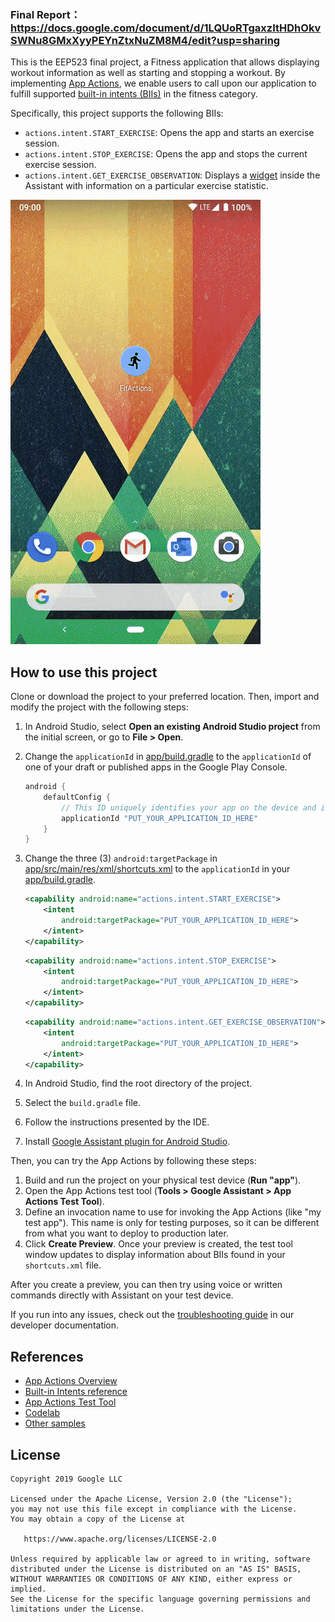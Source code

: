 ### Final Report：https://docs.google.com/document/d/1LQUoRTgaxzItHDhOkvSWNu8GMxXyyPEYnZtxNuZM8M4/edit?usp=sharing

This is the EEP523 final project, a Fitness application that allows displaying workout information as well as starting and stopping a workout. By implementing [App Actions](https://developer.android.com/guide/app-actions/overview), we enable users to call upon our application to fulfill supported [built-in intents (BIIs)](https://developer.android.com/reference/app-actions/built-in-intents) in the fitness category.

Specifically, this project supports the following BIIs:
* `actions.intent.START_EXERCISE`: Opens the app and starts an exercise session.
* `actions.intent.STOP_EXERCISE`: Opens the app and stops the current exercise session.
* `actions.intent.GET_EXERCISE_OBSERVATION`: Displays a [widget](https://developers.google.com/assistant/app/widgets) inside the Assistant with information on a particular exercise statistic.

![alt-text](media/fit-actions-demo.gif "App Actions Demo")

## How to use this project

Clone or download the project to your preferred location. Then, import and modify the project with the following steps:

1. In Android Studio, select **Open an existing Android Studio project** from the initial screen, or go to **File > Open**.
2. Change the `applicationId` in [app/build.gradle](app/build.gradle) to the `applicationId` of one of your draft or published apps in the Google Play Console.

    ```groovy
    android {
        defaultConfig {
            // This ID uniquely identifies your app on the device and in Google Play
            applicationId "PUT_YOUR_APPLICATION_ID_HERE"
        }
    }
    ```

3. Change the three (3) `android:targetPackage` in [app/src/main/res/xml/shortcuts.xml](app/src/main/res/xml/shortcuts.xml) to the `applicationId` in your [app/build.gradle](app/build.gradle).

    ```xml
    <capability android:name="actions.intent.START_EXERCISE">
        <intent
            android:targetPackage="PUT_YOUR_APPLICATION_ID_HERE">
        </intent>
    </capability>
    ```

    ```xml
    <capability android:name="actions.intent.STOP_EXERCISE">
        <intent
            android:targetPackage="PUT_YOUR_APPLICATION_ID_HERE">
        </intent>
    </capability>
    ```

    ```xml
    <capability android:name="actions.intent.GET_EXERCISE_OBSERVATION">
        <intent
            android:targetPackage="PUT_YOUR_APPLICATION_ID_HERE">
        </intent>
    </capability>
    ```

4. In Android Studio, find the root directory of the project.
5. Select the `build.gradle` file.
6. Follow the instructions presented by the IDE.
7. Install [Google Assistant plugin for Android Studio](https://developers.google.com/assistant/app/test-tool).

Then, you can try the App Actions by following these steps:

1. Build and run the project on your physical test device (**Run "app"**).
2. Open the App Actions test tool (**Tools > Google Assistant > App Actions Test Tool**).
3. Define an invocation name to use for invoking the App Actions (like "my test app"). This name is only for testing purposes, so it can be different from what you want to deploy to production later.
4. Click **Create Preview**. Once your preview is created, the test tool window updates to display information about BIIs found in your `shortcuts.xml` file.

After you create a preview, you can then try using voice or written commands directly with Assistant on your test device.

If you run into any issues, check out the [troubleshooting guide](https://developers.google.com/assistant/app/troubleshoot) in our developer documentation.


## References

* [App Actions Overview](https://developers.google.com/assistant/app/overview)
* [Built-in Intents reference](https://developers.google.com/assistant/app/reference/built-in-intents/bii-index)
* [App Actions Test Tool](https://developers.google.com/assistant/app/test-tool)
* [Codelab](https://developers.google.com/assistant/app/codelabs)
* [Other samples](https://developers.google.com/assistant/app/samples)

## License
```
Copyright 2019 Google LLC

Licensed under the Apache License, Version 2.0 (the "License");
you may not use this file except in compliance with the License.
You may obtain a copy of the License at

   https://www.apache.org/licenses/LICENSE-2.0

Unless required by applicable law or agreed to in writing, software
distributed under the License is distributed on an "AS IS" BASIS,
WITHOUT WARRANTIES OR CONDITIONS OF ANY KIND, either express or implied.
See the License for the specific language governing permissions and
limitations under the License.
```
